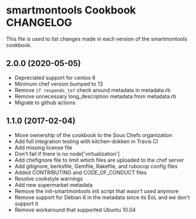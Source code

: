 # smartmontools Cookbook CHANGELOG

This file is used to list changes made in each version of the smartmontools cookbook.

## 2.0.0 (2020-05-05)

- Depreciated support for centos 6
- Minimum chef version bumped to 13
- Remove `if responds_to?` check around metadata in metadata.rb
- Remove unnecessary long_description metadata from metadata.rb
- Migrate to github actions

## 1.1.0 (2017-02-04)

- Move ownership of the cookbook to the Sous Chefs organization
- Add full integration testing with kitchen-dokken in Travis CI
- Add missing license file
- Don't fail if there is no node['virtualization']
- Add chefignore file to limit which files are uploaded to the chef server
- Add gitignore, berksfile, Gemfile, Rakefile, and rubocop config files
- Added CONTRIBUTING and CODE_OF_CONDUCT files
- Resolve cookstyle warnings
- Add new supermarket metadata
- Remove the init-smartmontools init script that wasn't used anymore
- Remove support for Debian 6 in the metadata since its EoL and we don't support it
- Remove workaround that supported Ubuntu 10.04
